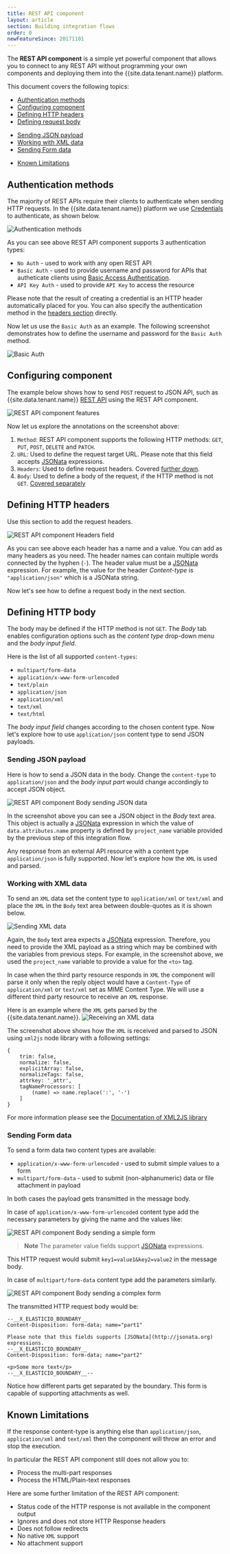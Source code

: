 ```yaml
---
title: REST API component
layout: article
section: Building integration flows
order: 0
newFeatureSince: 20171101
---
```


The **REST API component** is a simple yet powerful component that allows you to
connect to any REST API without programming your own components and deploying
them into the {{site.data.tenant.name}} platform.

This document covers the following topics:

*   [Authentication methods](#authentication-methods)
*   [Configuring component](#configuring-component)
*   [Defining HTTP headers](#defining-http-headers)
*   [Defining request body](#defining-http-body)
  -   [Sending JSON payload](#sending-json-payload)
  -   [Working with XML data](#working-with-xml-data)
  -   [Sending Form data](#sending-form-data)
*   [Known Limitations](#known-limitations)


## Authentication methods

The majority of REST APIs require their clients to authenticate when sending
HTTP requests. In the {{site.data.tenant.name}} platform we use
[Credentials](/getting-started/credential) to authenticate, as shown below.

![Authentication methods](/assets/img/integrator-guide/rest-api/rest-api-component-01.png "Authentication methods")

As you can see above REST API component supports 3 authentication types:

*   `No Auth` - used to work with any open REST API
*   `Basic Auth` - used to provide username and password for APIs that autheticate clients using [Basic Access Authentication](https://en.wikipedia.org/wiki/Basic_access_authentication).
*   `API Key Auth` - used to provide `API Key` to access the resource

Please note that the result of creating a credential is an HTTP header automatically
placed for you. You can also specify the authentication method in the
[headers section](#defining-http-headers) directly.

Now let us use the `Basic Auth` as an example. The following screenshot demonstrates
how to define the username and password for the `Basic Auth` method.

![Basic Auth](/assets/img/integrator-guide/rest-api/rest-api-component-02.png "Basic Auth")

## Configuring component

The example below shows how to send `POST` request to JSON API, such as {{site.data.tenant.name}}
[REST API](https://api.{{site.data.tenant.name}}/docs) using the REST API component.

![REST API component features](/assets/img/integrator-guide/rest-api/rest-api-component-03.png "REST API component features")

Now let us explore the annotations on the screenshot above:

1.  `Method`: REST API component supports the following HTTP methods: `GET`, `PUT`, `POST`, `DELETE` and `PATCH`.
2.  `URL`: Used to define the request target URL. Please note that this field accepts [JSONata](http://jsonata.org/) expressions.
3.  `Headers`: Used to define request headers. Covered [further down](#defining-http-headers).
4.  `Body`: Used to define a body of the request, if the HTTP method is not `GET`. [Covered separately](#defining-http-body)


## Defining HTTP headers

Use this section to add the request headers.

![REST API component Headers field](/assets/img/integrator-guide/rest-api/rest-api-component-04.png "REST API component Headers field")

As you can see above each header has a name and a value. You can add as many
headers as you need. The header names can contain multiple words connected by
the hyphen (`-`). The header value must be a [JSONata](http://jsonata.org)
expression. For example, the value for the header *Content-type* is
`"application/json"` which is a JSONata string.

Now let's see how to define a request body in the next section.

## Defining HTTP body

The body may be defined if the HTTP method is not `GET`. The *Body* tab
enables configuration options such as the *content type* drop-down menu and
the *body input field*.

Here is the list of all supported `content-types`:

*   `multipart/form-data`
*   `application/x-www-form-urlencoded`
*   `text/plain`
*   `application/json`
*   `application/xml`
*   `text/xml`
*   `text/html`

The *body input field* changes according to the chosen content type. Now let's
explore how to use `application/json` content type to send JSON payloads.

### Sending JSON payload

Here is how to send a JSON data in the body. Change the `content-type` to
`application/json` and the *body input part* would change accordingly to
accept JSON object.

![REST API component Body sending JSON data](/assets/img/integrator-guide/rest-api/rest-api-component-05.png "REST API component Body sending JSON data")

In the screenshot above you can see a JSON object in the *Body* text area. This
object is actually a [JSONata](http://jsonata.org) expression in which the value
of `data.attributes.name` property is defined by `project_name` variable provided
by the previous step of this integration flow.

Any response from an external API resource with a content type `application/json`
is fully supported. Now let's explore how  the `XML` is used and parsed.

### Working with XML data

To send an `XML` data set the content type to `application/xml` or `text/xml`
and place the `XML` in the `Body` text area between double-quotes as it is shown below.

![Sending XML data](/assets/img/integrator-guide/rest-api/rest-api-component-06.png "Sending XML data")

Again, the `Body` text area expects a [JSONata](http://jsonata.org) expression.
Therefore, you need to provide the XML payload as a string which may be combined
with the variables from previous steps. For example, in the screenshot above, we
used the `project_name` variable to provide a value for the `<to>` tag.

In case when the third party resource responds in `XML` the component will parse it
only when the reply object would have a `Content-Type` of `application/xml`
or `text/xml` set as MIME Content Type. We will use a different third party resource
to receive an `XML` response.

Here is an example where the `XML` gets parsed by the {{site.data.tenant.name}}.
![Receiving an XML data](/assets/img/integrator-guide/rest-api/rest-api-component-07.png "Receiving an XML data")

The screenshot above shows how the `XML` is received and parsed to JSON using
`xml2js` node library with a following settings:

```
{
    trim: false,
    normalize: false,
    explicitArray: false,
    normalizeTags: false,
    attrkey: '_attr',
    tagNameProcessors: [
        (name) => name.replace(':', '-')
    ]
}
```
For more information please see the
[Documentation of XML2JS library](https://github.com/Leonidas-from-XIV/node-xml2js#options)

### Sending Form data

To send a form data two content types are available:

*   `application/x-www-form-urlencoded` - used to submit simple values to a form
*   `multipart/form-data` - used to submit (non-alphanumeric) data or file attachment in payload

In both cases the payload gets transmitted in the message body.

In case of `application/x-www-form-urlencoded` content type add the necessary
parameters by giving the name and the values like:

![REST API component Body sending a simple form](/assets/img/integrator-guide/rest-api/rest-api-component-08.png "REST API component Body sending a simple form")

> **Note** The parameter value fields support [JSONata](http://jsonata.org) expressions.

This HTTP request would submit `key1=value1&key2=value2` in the message body.

In case of `multipart/form-data` content type add the parameters similarly.

![REST API component Body sending a complex form](/assets/img/integrator-guide/rest-api/rest-api-component-09.png "REST API component Body sending a complex form")

The transmitted HTTP request body would be:

```
--__X_ELASTICIO_BOUNDARY__
Content-Disposition: form-data; name="part1"

Please note that this fields supports [JSONata](http://jsonata.org) expressions.
--__X_ELASTICIO_BOUNDARY__
Content-Disposition: form-data; name="part2"

<p>Some more text</p>
--__X_ELASTICIO_BOUNDARY__--
```

Notice how different parts get separated by the boundary. This form is capable
of supporting attachments as well.

## Known Limitations

If the response content-type is anything else than `application/json`,
`application/xml` and `text/xml` then the component will throw an error and
stop the execution.

In particular the REST API component still does not allow you to:

*   Process the multi-part responses
*   Process the HTML/Plain-text responses

Here are some further limitation of the REST API component:

*   Status code of the HTTP response is not available in the component output
*   Ignores and does not store HTTP Response headers
*   Does not follow redirects
*   No native `XML` support
*   No attachment support
